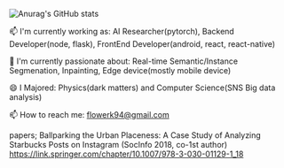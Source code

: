 ![Anurag's GitHub stats](https://github-readme-stats.vercel.app/api?username=FloweryK&show_icons=true&theme=radical)

📫 I'm currently working as: AI Researcher(pytorch), Backend Developer(node, flask), FrontEnd Developer(android, react, react-native)

🔭 I'm currently passionate about: Real-time Semantic/Instance Segmenation, Inpainting, Edge device(mostly mobile device)

😄 I Majored: Physics(dark matters) and Computer Science(SNS Big data analysis)


📫 How to reach me: flowerk94@gmail.com

papers;
Ballparking the Urban Placeness: A Case Study of Analyzing Starbucks Posts on Instagram (SocInfo 2018, co-1st author)
https://link.springer.com/chapter/10.1007/978-3-030-01129-1_18
